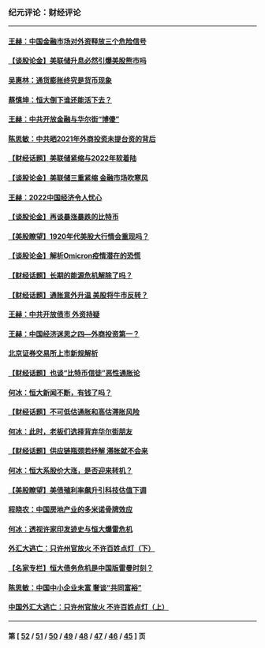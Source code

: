 ### 纪元评论：财经评论
---
#### [王赫：中国金融市场对外资释放三个危险信号](../../pages/nsc1026/n13546389.md) 
#### [【谈股论金】美联储升息必然引爆美股熊市吗](../../pages/nsc1026/n13519194.md) 
#### [吴惠林：通货膨胀终究是货币现象](../../pages/nsc1026/n13512979.md) 
#### [蔡慎坤：恒大倒下谁还能活下去？](../../pages/nsc1026/n13501831.md) 
#### [王赫：中共开放金融与华尔街“博傻”](../../pages/nsc1026/n13501138.md) 
#### [陈思敏：中共晒2021年外商投资未提台资的背后](../../pages/nsc1026/n13501057.md) 
#### [【财经话题】美联储紧缩与2022年软着陆](../../pages/nsc1026/n13498354.md) 
#### [【谈股论金】美联储三重紧缩 金融市场吹寒风](../../pages/nsc1026/n13487202.md) 
#### [王赫：2022中国经济令人忧心](../../pages/nsc1026/n13480433.md) 
#### [【谈股论金】再谈暴涨暴跌的比特币](../../pages/nsc1026/n13428036.md) 
#### [【美股瞭望】1920年代美股大行情会重现吗？](../../pages/nsc1026/n13425425.md) 
#### [【谈股论金】解析Omicron疫情潜在的恐慌](../../pages/nsc1026/n13403704.md) 
#### [【财经话题】长期的能源危机解除了吗？](../../pages/nsc1026/n13378041.md) 
#### [【财经话题】通胀意外升温 美股将牛市反转？](../../pages/nsc1026/n13370659.md) 
#### [王赫：中共开放债市 外资持疑](../../pages/nsc1026/n13366203.md) 
#### [王赫：中国经济迷思之四—外商投资第一？](../../pages/nsc1026/n13354150.md) 
#### [北京证券交易所上市新规解析](../../pages/nsc1026/n13348292.md) 
#### [【财经话题】也谈“比特币信徒”恶性通胀论](../../pages/nsc1026/n13331972.md) 
#### [何冰：恒大新闻不断，有钱了吗？](../../pages/nsc1026/n13325002.md) 
#### [【财经话题】不可低估通胀和高估滞胀风险](../../pages/nsc1026/n13300505.md) 
#### [何冰：此时，老板们选择背弃华尔街朋友](../../pages/nsc1026/n13295291.md) 
#### [【财经话题】供应链瓶颈若纾解 滞胀就不会来](../../pages/nsc1026/n13286759.md) 
#### [何冰：恒大系股价大涨，是否迎来转机？](../../pages/nsc1026/n13276822.md) 
#### [【美股瞭望】美债殖利率飙升引科技估值下调](../../pages/nsc1026/n13267775.md) 
#### [程晓农：中国房地产业的多米诺骨牌效应](../../pages/nsc1026/n13259673.md) 
#### [何冰：透视许家印发迹史与恒大爆雷危机](../../pages/nsc1026/n13253937.md) 
#### [外汇大逃亡：只许州官放火 不许百姓点灯（下）](../../pages/nsc1026/n13245748.md) 
#### [【名家专栏】恒大债务危机是中国版雷曼时刻？](../../pages/nsc1026/n13242613.md) 
#### [陈思敏：中国中小企业未富 奢谈“共同富裕”](../../pages/nsc1026/n13241213.md) 
#### [中国外汇大逃亡：只许州官放火 不许百姓点灯（上）](../../pages/nsc1026/n13228773.md) 

---
#### 第 [ [52](./52.md) / [51](./51.md) / [50](./50.md) / [49](./49.md) / [48](./48.md) / [47](./47.md) / [46](./46.md) / [45](./45.md) ] 页
